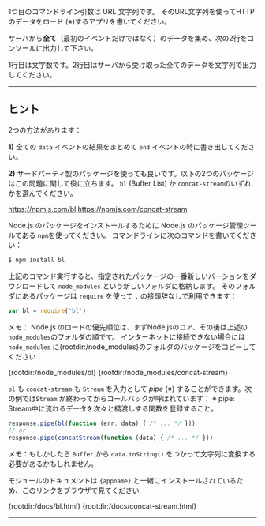 1つ目のコマンドライン引数は URL 文字列です。 そのURL文字列を使ってHTTP のデータをロード (※)するアプリを書いてください。

サーバから**全て**（最初のイベントだけではなく）のデータを集め、次の2行をコンソールに出力して下さい。

1行目は文字数です。2行目はサーバから受け取った全てのデータを文字列で出力してください。

----------------------------------------------------------------------
## ヒント

2つの方法があります：

**1)** 全ての `data` イベントの結果をまとめて `end` イベントの時に書き出してください。

**2)** サードパーティ製のパッケージを使っても良いです。以下の2つのパッケージはこの問題に関して役に立ちます。 `bl` (Buffer List) か `concat-stream`のいずれかを選んでください。

  <https://npmjs.com/bl>
  <https://npmjs.com/concat-stream>

Node.js のパッケージをインストールするために Node.js のパッケージ管理ツールである `npm`を使ってください。
コマンドラインに次のコマンドを書いてください：

```sh
$ npm install bl
```

上記のコマンド実行すると、指定されたパッケージの一番新しいバーションをダウンロードして `node_modules` という新しいフォルダに格納します。
そのフォルダにあるパッケージは `require` を使って `.` の接頭辞なしで利用できます：

```js
var bl = require('bl')
```

メモ： Node.js のロードの優先順位は、まずNode.jsのコア、その後は上述の `node_modules`のフォルダの順です。
インターネットに接続できない場合には `node_modules` に{rootdir:/node_modules}のフォルダのパッケージをコピーしてください：

  {rootdir:/node_modules/bl}
  {rootdir:/node_modules/concat-stream}

`bl` も `concat-stream` も `Stream` を入力として *pipe* (※) することができます。次の例では`Stream` が終わってからコールバックが呼ばれています：
※ pipe: Stream中に流れるデータを次々と橋渡しする関数を登録すること。

```js
response.pipe(bl(function (err, data) { /* ... */ }))
// or
response.pipe(concatStream(function (data) { /* ... */ }))
```

メモ：もしかしたら `Buffer` から `data.toString()` をつかって文字列に変換する必要があるかもしれません。

モジュールのドキュメントは `{appname}` と一緒にインストールされているため、このリンクをブラウザで見てください:

  {rootdir:/docs/bl.html}
  {rootdir:/docs/concat-stream.html}

----------------------------------------------------------------------
